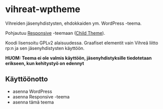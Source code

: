 vihreat-wptheme
===============

Vihreiden jäsenyhdistysten, ehdokkaiden ym. WordPress -teema.

Pohjautuu [Responsive](http://wordpress.org/themes/responsive) -teemaan 
([Child Theme](http://codex.wordpress.org/Child_Themes)). 


Koodi lisensoitu GPLv2 alaisuudessa. Graafiset elementit vain Vihreä 
liitto rp:n ja sen jäsenyhdistysten käyttöön.

**HUOM: Teema ei ole valmis käyttöön, jäsenyhdistyksille tiedotetaan 
erikseen, kun kehitystyö on edennyt**


## Käyttöönotto
 - asenna WordPress
 - asenna Responsive -teema
 - asenna tämä teema

